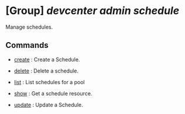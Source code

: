 # [Group] _devcenter admin schedule_

Manage schedules.

## Commands

- [create](/Commands/devcenter/admin/schedule/_create.md)
: Create a Schedule.

- [delete](/Commands/devcenter/admin/schedule/_delete.md)
: Delete a schedule.

- [list](/Commands/devcenter/admin/schedule/_list.md)
: List schedules for a pool

- [show](/Commands/devcenter/admin/schedule/_show.md)
: Get a schedule resource.

- [update](/Commands/devcenter/admin/schedule/_update.md)
: Update a Schedule.
